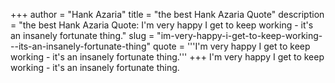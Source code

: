 +++
author = "Hank Azaria"
title = "the best Hank Azaria Quote"
description = "the best Hank Azaria Quote: I'm very happy I get to keep working - it's an insanely fortunate thing."
slug = "im-very-happy-i-get-to-keep-working---its-an-insanely-fortunate-thing"
quote = '''I'm very happy I get to keep working - it's an insanely fortunate thing.'''
+++
I'm very happy I get to keep working - it's an insanely fortunate thing.

